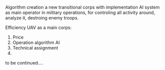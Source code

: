 Algorithm creation a new transitional corps with implementation AI system as main operator in military operations,
for controling all activity around, analyze it, destroing enemy troops.

Efficiency UAV as a main corps:

1. Price
2. Operation algorithm AI
3. Technical assignment
4. 
to be continued....
